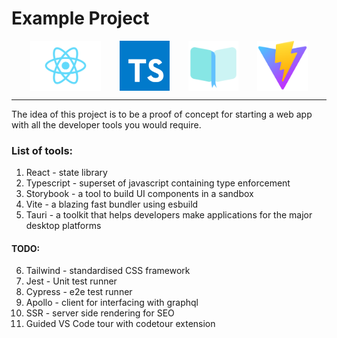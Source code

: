 # Example Project

<p float="left" style="display: flex; justify-content: space-evenly;">
<img src="src/logo.svg" height="80" />
<img src="src/ts.svg" height="80" />
<img src="src/stories/assets/repo.svg" height="80" />
<img src="src/favicon.svg" height="80" />
</p>
<hr/>

The idea of this project is to be a proof of concept for starting a web app with all the developer tools you would require.

### List of tools:

1. React - state library
2. Typescript - superset of javascript containing type enforcement
3. Storybook - a tool to build UI components in a sandbox
4. Vite - a blazing fast bundler using esbuild
5. Tauri - a toolkit that helps developers make applications for the major desktop platforms

#### TODO:

6. Tailwind - standardised CSS framework
7. Jest - Unit test runner
8. Cypress - e2e test runner
9. Apollo - client for interfacing with graphql
10. SSR - server side rendering for SEO
11. Guided VS Code tour with codetour extension
